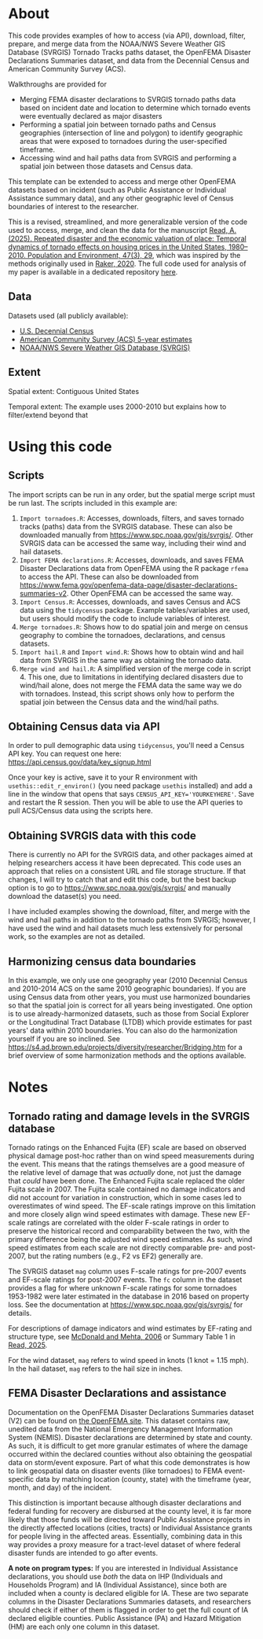 # About
This code provides examples of how to access (via API), download, filter, prepare, and merge data from the NOAA/NWS Severe Weather GIS Database (SVRGIS) Tornado Tracks paths dataset, the OpenFEMA Disaster Declarations Summaries dataset, and data from the Decennial Census and American Community Survey (ACS). 

Walkthroughs are provided for 

- Merging FEMA disaster declarations to SVRGIS tornado paths data based on incident date and location to determine which tornado events were eventually declared as major disasters
- Performing a spatial join between tornado paths and Census geographies (intersection of line and polygon) to identify geographic areas that were exposed to tornadoes during the user-specified timeframe.
- Accessing wind and hail paths data from SVRGIS and performing a spatial join between those datasets and Census data.

This template can be extended to access and merge other OpenFEMA datasets based on incident (such as Public Assistance or Individual Assistance summary data), and any other geographic level of Census boundaries of interest to the researcher. 

This is a revised, streamlined, and more generalizable version of the code used to access, merge, and clean the data for the manuscript [Read, A. (2025). Repeated disaster and the economic valuation of place: Temporal dynamics of tornado effects on housing prices in the United States, 1980–2010. Population and Environment, 47(3), 29](https://doi.org/10.1007/s11111-025-00502-w), which was inspired by the methods originally used in [Raker, 2020](https://doi-org/10.1007/s13524-020-00862-y). The full code used for analysis of my paper is available in a dedicated repository [here](https://github.com/arread/2025-repeated-disaster-economic-valuation).

## Data
Datasets used (all publicly available):

- [U.S. Decennial Census](https://data.census.gov/)
- [American Community Survey (ACS) 5-year estimates](https://data.census.gov/)
- [NOAA/NWS Severe Weather GIS Database (SVRGIS)](https://www.spc.noaa.gov/gis/svrgis/)

## Extent
Spatial extent: Contiguous United States

Temporal extent: The example uses 2000-2010 but explains how to filter/extend beyond that

# Using this code
## Scripts
The import scripts can be run in any order, but the spatial merge script must be run last. The scripts included in this example are:
1. `Import tornadoes.R`: Accesses, downloads, filters, and saves tornado tracks (paths) data from the SVRGIS database. These can also be downloaded manually from https://www.spc.noaa.gov/gis/svrgis/. Other SVRGIS data can be accessed the same way, including their wind and hail datasets.
2. `Import FEMA declarations.R`: Accesses, downloads, and saves FEMA Disaster Declarations data from OpenFEMA using the R package `rfema` to access the API. These can also be downloaded from https://www.fema.gov/openfema-data-page/disaster-declarations-summaries-v2. Other OpenFEMA can be accessed the same way.
3. `Import Census.R`: Accesses, downloads, and saves Census and ACS data using the `tidycensus` package. Example tables/variables are used, but users should modify the code to include variables of interest.
4. `Merge tornadoes.R`: Shows how to do spatial join and merge on census geography to combine the tornadoes, declarations, and census datasets.
5. `Import hail.R` and `Import wind.R`: Shows how to obtain wind and hail data from SVRGIS in the same way as obtaining the tornado data.
6. `Merge wind and hail.R`: A simplified version of the merge code in script 4. This one, due to limitations in identifying declared disasters due to wind/hail alone, does not merge the FEMA data the same way we do with tornadoes. Instead, this script shows only how to perform the spatial join between the Census data and the wind/hail paths.

## Obtaining Census data via API
In order to pull demographic data using `tidycensus`, you'll need a Census API key. You can request one here: https://api.census.gov/data/key_signup.html

Once your key is active, save it to your R environment with `usethis::edit_r_environ()` (you need package `usethis` installed) and add a line in the window that opens that says `CENSUS_API_KEY='YOURKEYHERE'`. Save and restart the R session. Then you will be able to use the API queries to pull ACS/Census data using the scripts here.

## Obtaining SVRGIS data with this code
There is currently no API for the SVRGIS data, and other packages aimed at helping researchers access it have been deprecated. This code uses an approach that relies on a consistent URL and file storage structure. If that changes, I will try to catch that and edit this code, but the best backup option is to go to https://www.spc.noaa.gov/gis/svrgis/ and manually download the dataset(s) you need.

I have included examples showing the download, filter, and merge with the wind and hail paths in addition to the tornado paths from SVRGIS; however, I have used the wind and hail datasets much less extensively for personal work, so the examples are not as detailed.

## Harmonizing census data boundaries
In this example, we only use one geography year (2010 Decennial Census and 2010-2014 ACS on the same 2010 geographic boundaries). If you are using Census data from other years, you must use harmonized boundaries so that the spatial join is correct for all years being investigated. One option is to use already-harmonized datasets, such as those from Social Explorer or the Longitudinal Tract Database (LTDB) which provide estimates for past years' data within 2010 boundaries. You can also do the harmonization yourself if you are so inclined. See https://s4.ad.brown.edu/projects/diversity/researcher/Bridging.htm for a brief overview of some harmonization methods and the options available.

# Notes

## Tornado rating and damage levels in the SVRGIS database
Tornado ratings on the Enhanced Fujita (EF) scale are based on observed physical damage post-hoc rather than on wind speed measurements during the event. This means that the ratings themselves are a good measure of the relative level of damage that was *actually* done, not just the damage that *could* have been done. The Enhanced Fujita scale replaced the older Fujita scale in 2007. The Fujita scale contained no damage indicators and did not account for variation in construction, which in some cases led to overestimates of wind speed. The EF-scale ratings improve on this limitation and more closely align wind speed estimates with damage. These new EF-scale ratings are correlated with the older F-scale ratings in order to preserve the historical record and comparability between the two, with the primary difference being the adjusted wind speed estimates. As such, wind speed estimates from each scale are not directly comparable pre- and post-2007, but the rating numbers (e.g., F2 vs EF2) generally are. 

The SVRGIS dataset `mag` column uses F-scale ratings for pre-2007 events and EF-scale ratings for post-2007 events. The `fc` column in the dataset provides a flag for where unknown F-scale ratings for some tornadoes 1953-1982 were later estimated in the database in 2016 based on property loss. See the documentation at https://www.spc.noaa.gov/gis/svrgis/ for details.

For descriptions of damage indicators and wind estimates by EF-rating and structure type, see [McDonald and Mehta, 2006](https://digitalcommons.unl.edu/usdeptcommercepub/602/) or Summary Table 1 in [Read, 2025](https://doi.org/10.1007/s11111-025-00502-w).

For the wind dataset, `mag` refers to wind speed in knots (1 knot = 1.15 mph). In the hail dataset, `mag` refers to the hail size in inches.

## FEMA Disaster Declarations and assistance
Documentation on the OpenFEMA Disaster Declarations Summaries dataset (V2) can be found on [the OpenFEMA site](https://www.fema.gov/openfema-data-page/disaster-declarations-summaries-v2). This dataset contains raw, unedited data from the National Emergency Management Information System (NEMIS). Disaster declarations are determined by state and county. As such, it is difficult to get more granular estimates of where the damage occurred within the declared counties without also obtaining the geospatial data on storm/event exposure. Part of what this code demonstrates is how to link geospatial data on disaster events (like tornadoes) to FEMA event-specific data by matching location (county, state) with the timeframe (year, month, and day) of the incident.

This distinction is important because although disaster declarations and federal funding for recovery are disbursed at the county level, it is far more likely that those funds will be directed toward Public Assistance projects in the directly affected locations (cities, tracts) or Individual Assistance grants for people living in the affected areas. Essentially, combining data in this way provides a proxy measure for a tract-level dataset of where federal disaster funds are intended to go after events.

**A note on program types:** If you are interested in Individual Assistance declarations, you should use *both* the data on IHP (Individuals and Households Program) and IA (Individual Assistance), since both are included when a county is declared eligible for IA. These are two separate columns in the Disaster Declarations Summaries datasets, and researchers should check if either of them is flagged in order to get the full count of IA declared eligible counties. Public Assistance (PA) and Hazard Mitigation (HM) are each only one column in this dataset.

